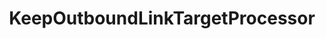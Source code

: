 ---
optionsClassName: KeepOutboundLinkTargetProcessorOptions
optionsClassFullName: MigrationTools.Clients.AzureDevops.Rest.Processors.KeepOutboundLinkTargetProcessorOptions
configurationSamples:
- name: defaults
  description: 
  code: >-
    {
      "MigrationTools": {
        "ProcessorDefaults": {
          "KeepOutboundLinkTargetProcessor": {}
        }
      }
    }
  sampleFor: MigrationTools.Clients.AzureDevops.Rest.Processors.KeepOutboundLinkTargetProcessorOptions
- name: Classic
  description: 
  code: >-
    {
      "$type": "KeepOutboundLinkTargetProcessorOptions",
      "Enabled": false,
      "WIQLQuery": "Select [System.Id] From WorkItems Where [System.TeamProject] = @project and not [System.WorkItemType] contains 'Test Suite, Test Plan,Shared Steps,Shared Parameter,Feedback Request'",
      "TargetLinksToKeepOrganization": "https://dev.azure.com/nkdagility",
      "TargetLinksToKeepProject": "18dd319a-ea75-4ffc-b503-5479a3712777",
      "CleanupFileName": "c:/temp/OutboundLinkTargets.bat",
      "PrependCommand": "start",
      "DryRun": true,
      "Enrichers": null,
      "ProcessorEnrichers": null,
      "SourceName": null,
      "TargetName": null
    }
  sampleFor: MigrationTools.Clients.AzureDevops.Rest.Processors.KeepOutboundLinkTargetProcessorOptions
description: missng XML code comments
className: KeepOutboundLinkTargetProcessor
typeName: Processors
architecture: 
options:
- parameterName: CleanupFileName
  type: String
  description: missng XML code comments
  defaultValue: missng XML code comments
- parameterName: DryRun
  type: Boolean
  description: missng XML code comments
  defaultValue: missng XML code comments
- parameterName: Enabled
  type: Boolean
  description: If set to `true` then the processor will run. Set to `false` and the processor will not run.
  defaultValue: missng XML code comments
- parameterName: Enrichers
  type: List
  description: A list of enrichers that can augment the proccessing of the data
  defaultValue: missng XML code comments
- parameterName: PrependCommand
  type: String
  description: missng XML code comments
  defaultValue: missng XML code comments
- parameterName: ProcessorEnrichers
  type: List
  description: List of Enrichers that can be used to add more features to this processor. Only works with Native Processors and not legacy Processors.
  defaultValue: missng XML code comments
- parameterName: RefName
  type: String
  description: '`Refname` will be used in the future to allow for using named Options without the need to copy all of the options.'
  defaultValue: missng XML code comments
- parameterName: SourceName
  type: String
  description: missng XML code comments
  defaultValue: missng XML code comments
- parameterName: TargetLinksToKeepOrganization
  type: String
  description: missng XML code comments
  defaultValue: missng XML code comments
- parameterName: TargetLinksToKeepProject
  type: String
  description: missng XML code comments
  defaultValue: missng XML code comments
- parameterName: TargetName
  type: String
  description: missng XML code comments
  defaultValue: missng XML code comments
- parameterName: WIQLQuery
  type: String
  description: missng XML code comments
  defaultValue: missng XML code comments
status: missng XML code comments
processingTarget: missng XML code comments
classFile: /src/MigrationTools.Clients.AzureDevops.Rest/Processors/KeepOutboundLinkTargetProcessor.cs
optionsClassFile: /src/MigrationTools.Clients.AzureDevops.Rest/Processors/KeepOutboundLinkTargetProcessorOptions.cs

redirectFrom:
- /Reference/Processors/KeepOutboundLinkTargetProcessorOptions/
layout: reference
toc: true
permalink: /Reference/Processors/KeepOutboundLinkTargetProcessor/
title: KeepOutboundLinkTargetProcessor
categories:
- Processors
- 
topics:
- topic: notes
  path: /Processors/KeepOutboundLinkTargetProcessor-notes.md
  exists: false
  markdown: ''
- topic: introduction
  path: /Processors/KeepOutboundLinkTargetProcessor-introduction.md
  exists: false
  markdown: ''

---